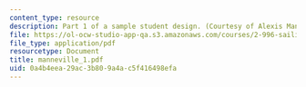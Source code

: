 ```yaml
---
content_type: resource
description: Part 1 of a sample student design. (Courtesy of Alexis Manneville.)
file: https://ol-ocw-studio-app-qa.s3.amazonaws.com/courses/2-996-sailing-yacht-design-13-734-fall-2003/0a4b4eea29ac3b809a4ac5f416498efa_manneville_1.pdf
file_type: application/pdf
resourcetype: Document
title: manneville_1.pdf
uid: 0a4b4eea-29ac-3b80-9a4a-c5f416498efa
---
```

